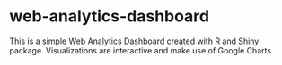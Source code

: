 web-analytics-dashboard
=======================

This is a simple Web Analytics Dashboard created with R and Shiny package. Visualizations are interactive and make use of Google Charts. 
